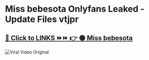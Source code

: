
 # Miss bebesota Onlyfans Leaked - Update Files vtjpr

## <h2><a href="https://clipsfans.com/Miss_bebesota&ref=git">🔗 Click to LINKS ⏩⏩ 👉 🟢 Miss bebesota </a></h2>

<a href="https://clipsfans.com/Miss_bebesota&ref=git" rel="nofollow" data-target="animated-image.originalLink"><img src="https://i.ibb.co.com/xMMVF88/686577567.gif" alt="Viral Video Original" style="max-width: 100%; display: inline-block;" data-target="animated-image.originalImage"></a>

